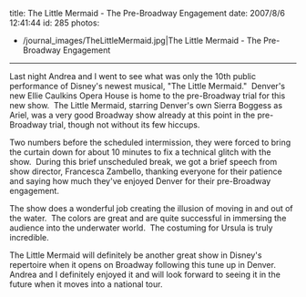 title: The Little Mermaid - The Pre-Broadway Engagement
date: 2007/8/6 12:41:44
id: 285
photos:
- /journal_images/TheLittleMermaid.jpg|The Little Mermaid - The Pre-Broadway Engagement
---
Last night Andrea and I went to see what was only the 10th public performance of Disney's newest musical, "The Little Mermaid."  Denver's new Ellie Caulkins Opera House is home to the pre-Broadway trial for this new show.  The Little Mermaid, starring Denver's own Sierra Boggess as Ariel, was a very good Broadway show already at this point in the pre-Broadway trial, though not without its few hiccups.

Two numbers before the scheduled intermission, they were forced to bring the curtain down for about 10 minutes to fix a technical glitch with the show.  During this brief unscheduled break, we got a brief speech from show director, Francesca Zambello, thanking everyone for their patience and saying how much they've enjoyed Denver for their pre-Broadway engagement.

The show does a wonderful job creating the illusion of moving in and out of the water.  The colors are great and are quite successful in immersing the audience into the underwater world.  The costuming for Ursula is truly incredible. 

The Little Mermaid will definitely be another great show in Disney's repertoire when it opens on Broadway following this tune up in Denver.  Andrea and I definitely enjoyed it and will look forward to seeing it in the future when it moves into a national tour.